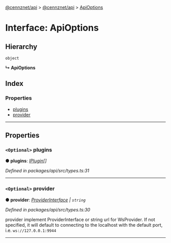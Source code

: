 [@cennznet/api](../README.md) > [@cennznet/api](../modules/_cennznet_api.md) > [ApiOptions](../interfaces/_cennznet_api.apioptions-1.md)

# Interface: ApiOptions

## Hierarchy

 `object`

**↳ ApiOptions**

## Index

### Properties

* [plugins](_cennznet_api.apioptions-1.md#plugins)
* [provider](_cennznet_api.apioptions-1.md#provider)

---

## Properties

<a id="plugins"></a>

### `<Optional>` plugins

**● plugins**: *[IPlugin](_cennznet_api.iplugin.md)[]*

*Defined in packages/api/src/types.ts:31*

___
<a id="provider"></a>

### `<Optional>` provider

**● provider**: *[ProviderInterface](_plugnet.providerinterface.md) \| `string`*

*Defined in packages/api/src/types.ts:30*

provider implement ProviderInterface or string url for WsProvider. If not specified, it will default to connecting to the localhost with the default port, i.e. `ws://127.0.0.1:9944`

___

